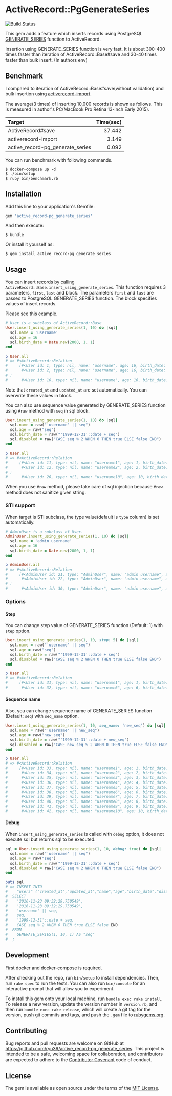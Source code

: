# ActiveRecord::PgGenerateSeries

[![Build Status](https://travis-ci.org/ryu39/active_record-pg_generate_series.svg?branch=master)](https://travis-ci.org/ryu39/active_record-pg_generate_series)

This gem adds a feature which inserts records using PostgreSQL [GENERATE_SERIES](https://www.postgresql.org/docs/current/static/functions-srf.html) function to ActiveRecord.

Insertion using GENERATE_SERIES function is very fast.
It is about 300-400 times faster than iteration of ActiveRecord::Base#save and 30-40 times faster than bulk insert. (In authors env)

## Benchmark

I compared to iteration of ActiveRecord::Base#save(without validation) and 
bulk insertion using [activerecord-import](https://github.com/zdennis/activerecord-import).

The average(3 times) of inserting 10,000 records is shown as follows.
This is measured in author's PC(MacBook Pro Retina 13-inch Early 2015).

| Target                           | Time(sec) |
|:---------------------------------|----------:|
| ActiveRecord#save                |    37.442 |
| activerecord-import              |     3.149 |
| active_record-pg_generate_series |     0.092 |

You can run benchmark with following commands.

    $ docker-compose up -d
    $ ./bin/setup
    $ ruby bin/benchmark.rb

## Installation

Add this line to your application's Gemfile:

```ruby
gem 'active_record-pg_generate_series'
```

And then execute:

    $ bundle

Or install it yourself as:

    $ gem install active_record-pg_generate_series

## Usage

You can insert records by calling `ActiveRecord::Base.insert_using_generate_series`.
This function requires 3 parameters, `first`, `last` and block.
The parameters `first` and `last` are passed to PostgreSQL GENERATE_SERIES function.
The block specifies values of insert records.

Please see this example.

```ruby
# User is a subclass of ActiveRecord::Base
User.insert_using_generate_series(1, 10) do |sql|
  sql.name = 'username'
  sql.age = 16
  sql.birth_date = Date.new(2000, 1, 1)
end

p User.all
# => #<ActiveRecord::Relation 
#     [#<User id: 1, type: nil, name: "username", age: 16, birth_date: "2000-01-01", disabled: false, created_at: "2016-11-23 08:52:25", updated_at: "2016-11-23 08:52:25">, 
#      #<User id: 2, type: nil, name: "username", age: 16, birth_date: "2000-01-01", disabled: false, created_at: "2016-11-23 08:52:25", updated_at: "2016-11-23 08:52:25">, 
# :
#      #<User id: 10, type: nil, name: "username", age: 16, birth_date: "2000-01-01", disabled: false, created_at: "2016-11-23 08:52:25", updated_at: "2016-11-23 08:52:25">]>
```

Note that `created_at` and `updated_at` are set automatically.
You can overwrite these values in block.

You can also use sequence value generated by GENERATE_SERIES function using `#raw` method with `seq` in sql block.

```ruby
User.insert_using_generate_series(1, 10) do |sql|
  sql.name = raw("'username' || seq")
  sql.age = raw("seq")
  sql.birth_date = raw("'1999-12-31'::date + seq")
  sql.disabled = raw("CASE seq % 2 WHEN 0 THEN true ELSE false END")
end

p User.all
# => #<ActiveRecord::Relation 
#     [#<User id: 11, type: nil, name: "username1", age: 1, birth_date: "2000-01-01", disabled: false, created_at: "2016-11-23 09:03:12", updated_at: "2016-11-23 09:03:12">, 
#      #<User id: 12, type: nil, name: "username2", age: 2, birth_date: "2000-01-02", disabled: true, created_at: "2016-11-23 09:03:12", updated_at: "2016-11-23 09:03:12">, 
# :
#      #<User id: 20, type: nil, name: "username10", age: 10, birth_date: "2000-01-10", disabled: true, created_at: "2016-11-23 09:03:12", updated_at: "2016-11-23 09:03:12">]>
```

When you use `#raw` method, please take care of sql injection because `#raw` method does not sanitize given string.

### STI support

When target is STI subclass, the type value(default is `type` column) is set automatically.

```ruby
# AdminUser is a subclass of User.
AdminUser.insert_using_generate_series(1, 10) do |sql|
  sql.name = 'admin username'
  sql.age = 16
  sql.birth_date = Date.new(2000, 1, 1)
end

p AdminUser.all
# => #<ActiveRecord::Relation 
#     [#<AdminUser id: 21, type: "AdminUser", name: "admin username", age: 16, birth_date: "2000-01-01", disabled: false, created_at: "2016-11-23 09:17:22", updated_at: "2016-11-23 09:17:22">, #<AdminUser id: 22, type: "AdminUser", name: "admin username", age: 16, birth_date: "2000-01-01", disabled: false, created_at: "2016-11-23 09:17:22", updated_at: "2016-11-23 09:17:22">,  21, type: "AdminUser", name: "admin username", age: 16, birth_date: "2000-01-01", disabled: false, created_at: "2016-11-23 09:17:22", updated_at: "2016-11-23 09:17:22">, 
#      #<AdminUser id: 22, type: "AdminUser", name: "admin username", age: 16, birth_date: "2000-01-01", disabled: false, created_at: "2016-11-23 09:17:22", updated_at: "2016-11-23 09:17:22">, 
# :
#      #<AdminUser id: 30, type: "AdminUser", name: "admin username", age: 16, birth_date: "2000-01-01", disabled: false, created_at: "2016-11-23 09:17:22", updated_at: "2016-11-23 09:17:22">]>
```

### Options

#### Step

You can change step value of GENERATE_SERIES function (Default: 1) with `step` option.

```ruby
User.insert_using_generate_series(1, 10, step: 5) do |sql|
  sql.name = raw("'username' || seq")
  sql.age = raw("seq")
  sql.birth_date = raw("'1999-12-31'::date + seq")
  sql.disabled = raw("CASE seq % 2 WHEN 0 THEN true ELSE false END")
end

p User.all
# => #<ActiveRecord::Relation 
#     [#<User id: 31, type: nil, name: "username1", age: 1, birth_date: "2000-01-01", disabled: false, created_at: "2016-11-23 10:00:47", updated_at: "2016-11-23 10:00:47">, 
#      #<User id: 32, type: nil, name: "username6", age: 6, birth_date: "2000-01-06", disabled: true, created_at: "2016-11-23 10:00:47", updated_at: "2016-11-23 10:00:47">]>
```

#### Sequence name

Also, you can change sequence name of GENERATE_SERIES function (Default: `seq`) with `seq_name` option.

```ruby
User.insert_using_generate_series(1, 10, seq_name: 'new_seq') do |sql|
  sql.name = raw("'username' || new_seq")
  sql.age = raw("new_seq")
  sql.birth_date = raw("'1999-12-31'::date + new_seq")
  sql.disabled = raw("CASE new_seq % 2 WHEN 0 THEN true ELSE false END")
end

p User.all
# => #<ActiveRecord::Relation 
#     [#<User id: 33, type: nil, name: "username1", age: 1, birth_date: "2000-01-01", disabled: false, created_at: "2016-11-23 10:26:30", updated_at: "2016-11-23 10:26:30">, 
#      #<User id: 34, type: nil, name: "username2", age: 2, birth_date: "2000-01-02", disabled: true, created_at: "2016-11-23 10:26:30", updated_at: "2016-11-23 10:26:30">, 
#      #<User id: 35, type: nil, name: "username3", age: 3, birth_date: "2000-01-03", disabled: false, created_at: "2016-11-23 10:26:30", updated_at: "2016-11-23 10:26:30">, 
#      #<User id: 36, type: nil, name: "username4", age: 4, birth_date: "2000-01-04", disabled: true, created_at: "2016-11-23 10:26:30", updated_at: "2016-11-23 10:26:30">, 
#      #<User id: 37, type: nil, name: "username5", age: 5, birth_date: "2000-01-05", disabled: false, created_at: "2016-11-23 10:26:30", updated_at: "2016-11-23 10:26:30">, 
#      #<User id: 38, type: nil, name: "username6", age: 6, birth_date: "2000-01-06", disabled: true, created_at: "2016-11-23 10:26:30", updated_at: "2016-11-23 10:26:30">, 
#      #<User id: 39, type: nil, name: "username7", age: 7, birth_date: "2000-01-07", disabled: false, created_at: "2016-11-23 10:26:30", updated_at: "2016-11-23 10:26:30">, 
#      #<User id: 40, type: nil, name: "username8", age: 8, birth_date: "2000-01-08", disabled: true, created_at: "2016-11-23 10:26:30", updated_at: "2016-11-23 10:26:30">, 
#      #<User id: 41, type: nil, name: "username9", age: 9, birth_date: "2000-01-09", disabled: false, created_at: "2016-11-23 10:26:30", updated_at: "2016-11-23 10:26:30">, 
#      #<User id: 42, type: nil, name: "username10", age: 10, birth_date: "2000-01-10", disabled: true, created_at: "2016-11-23 10:26:30", updated_at: "2016-11-23 10:26:30">]>
```

#### Debug

When `insert_using_generate_series` is called with `debug` option, it does not execute sql but returns sql to be executed.

```ruby
sql = User.insert_using_generate_series(1, 10, debug: true) do |sql|
  sql.name = raw("'username' || seq")
  sql.age = raw("seq")
  sql.birth_date = raw("'1999-12-31'::date + seq")
  sql.disabled = raw("CASE seq % 2 WHEN 0 THEN true ELSE false END")
end

puts sql
# => INSERT INTO
#    "users" ("created_at","updated_at","name","age","birth_date","disabled")
#  SELECT
#    '2016-11-23 09:32:29.750549',
#    '2016-11-23 09:32:29.750549',
#    'username' || seq,
#    seq,
#    '1999-12-31'::date + seq,
#    CASE seq % 2 WHEN 0 THEN true ELSE false END
#  FROM
#    GENERATE_SERIES(1, 10, 1) AS "seq"
#  ;
```

## Development

First docker and docker-compose is required.

After checking out the repo, run `bin/setup` to install dependencies. 
Then, run `rake spec` to run the tests. 
You can also run `bin/console` for an interactive prompt that will allow you to experiment.

To install this gem onto your local machine, run `bundle exec rake install`. 
To release a new version, update the version number in `version.rb`, 
and then run `bundle exec rake release`, which will create a git tag for the version, 
push git commits and tags, and push the `.gem` file to [rubygems.org](https://rubygems.org).

## Contributing

Bug reports and pull requests are welcome on GitHub at https://github.com/ryu39/active_record-pg_generate_series. 
This project is intended to be a safe, welcoming space for collaboration, 
and contributors are expected to adhere to the [Contributor Covenant](http://contributor-covenant.org) code of conduct.


## License

The gem is available as open source under the terms of the [MIT License](http://opensource.org/licenses/MIT).

